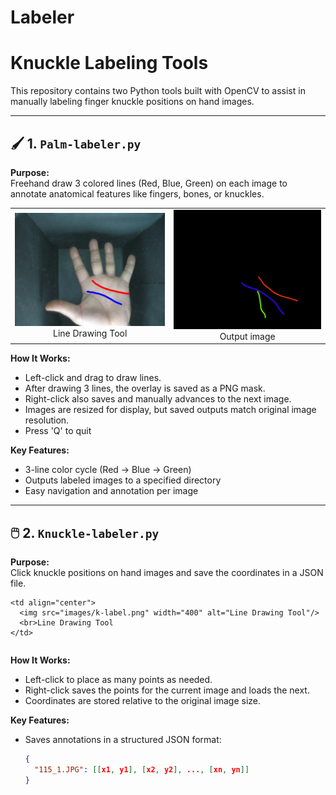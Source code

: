 # Labeler
# Knuckle Labeling Tools

This repository contains two Python tools built with OpenCV to assist in manually labeling finger knuckle positions on hand images.

---

## 🖌️ 1. `Palm-labeler.py`

**Purpose:**  
Freehand draw 3 colored lines (Red, Blue, Green) on each image to annotate anatomical features like fingers, bones, or knuckles.

<table>
  <tr>
    <td align="center">
      <img src="images/p-label.png" width="400" alt="Line Drawing Tool"/>
      <br>Line Drawing Tool
    </td>
    <td align="center">
      <img src="images/pp-label.png" width="400" alt="Point Click Tool"/>
      <br>Output image
    </td>
  </tr>
</table>

**How It Works:**
- Left-click and drag to draw lines.
- After drawing 3 lines, the overlay is saved as a PNG mask.
- Right-click also saves and manually advances to the next image.
- Images are resized for display, but saved outputs match original image resolution.
- Press 'Q' to quit

**Key Features:**
- 3-line color cycle (Red → Blue → Green)
- Outputs labeled images to a specified directory
- Easy navigation and annotation per image

---


## 🖱️ 2. `Knuckle-labeler.py`

**Purpose:**  
Click knuckle positions on hand images and save the coordinates in a JSON file.
<table>
  <tr>

    <td align="center">
      <img src="images/k-label.png" width="400" alt="Line Drawing Tool"/>
      <br>Line Drawing Tool
    </td>
  </tr>
</table>

**How It Works:**
- Left-click to place as many points as needed.
- Right-click saves the points for the current image and loads the next.
- Coordinates are stored relative to the original image size.

**Key Features:**
- Saves annotations in a structured JSON format:
  ```json
  {
    "115_1.JPG": [[x1, y1], [x2, y2], ..., [xn, yn]]
  }
